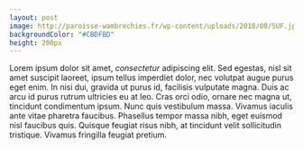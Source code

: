 ```yaml
---
layout: post
image: http://paroisse-wambrechies.fr/wp-content/uploads/2018/08/SUF.jpg
backgroundColor: "#CBDFBD"
height: 200px
---
```


Lorem ipsum dolor sit amet, 
*consectetur* adipiscing elit. Sed egestas, nisl sit amet suscipit laoreet, ipsum tellus imperdiet dolor, nec volutpat augue purus eget enim. In nisi dui, gravida ut purus id, facilisis vulputate magna. Duis ac arcu id purus rutrum ultricies eu at leo. Cras orci odio, ornare nec magna ut, tincidunt condimentum ipsum. Nunc quis vestibulum massa. Vivamus iaculis ante vitae pharetra faucibus. Phasellus tempor massa nibh, eget euismod nisl faucibus quis. Quisque feugiat risus nibh, at tincidunt velit sollicitudin tristique. Vivamus fringilla feugiat pretium.
